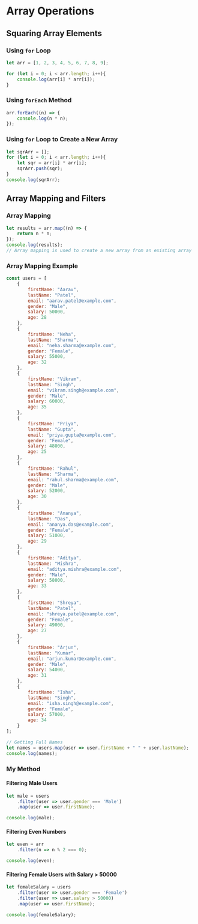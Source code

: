 # Array Operations

## Squaring Array Elements

### Using `for` Loop
```javascript
let arr = [1, 2, 3, 4, 5, 6, 7, 8, 9];

for (let i = 0; i < arr.length; i++){
    console.log(arr[i] * arr[i]);
}
```

### Using `forEach` Method
```javascript
arr.forEach((n) => {
    console.log(n * n);
});
```

### Using `for` Loop to Create a New Array
```javascript
let sqrArr = [];
for (let i = 0; i < arr.length; i++){
    let sqr = arr[i] * arr[i];
    sqrArr.push(sqr);
}
console.log(sqrArr);
```

## Array Mapping and Filters

### Array Mapping
```javascript
let results = arr.map((n) => {
    return n * n;
});
console.log(results);
// Array mapping is used to create a new array from an existing array
```

### Array Mapping Example
```javascript
const users = [
    {
        firstName: "Aarav",
        lastName: "Patel",
        email: "aarav.patel@example.com",
        gender: "Male",
        salary: 50000,
        age: 28
    },
    {
        firstName: "Neha",
        lastName: "Sharma",
        email: "neha.sharma@example.com",
        gender: "Female",
        salary: 55000,
        age: 32
    },
    {
        firstName: "Vikram",
        lastName: "Singh",
        email: "vikram.singh@example.com",
        gender: "Male",
        salary: 60000,
        age: 35
    },
    {
        firstName: "Priya",
        lastName: "Gupta",
        email: "priya.gupta@example.com",
        gender: "Female",
        salary: 48000,
        age: 25
    },
    {
        firstName: "Rahul",
        lastName: "Sharma",
        email: "rahul.sharma@example.com",
        gender: "Male",
        salary: 52000,
        age: 30
    },
    {
        firstName: "Ananya",
        lastName: "Das",
        email: "ananya.das@example.com",
        gender: "Female",
        salary: 51000,
        age: 29
    },
    {
        firstName: "Aditya",
        lastName: "Mishra",
        email: "aditya.mishra@example.com",
        gender: "Male",
        salary: 58000,
        age: 33
    },
    {
        firstName: "Shreya",
        lastName: "Patel",
        email: "shreya.patel@example.com",
        gender: "Female",
        salary: 49000,
        age: 27
    },
    {
        firstName: "Arjun",
        lastName: "Kumar",
        email: "arjun.kumar@example.com",
        gender: "Male",
        salary: 54000,
        age: 31
    },
    {
        firstName: "Isha",
        lastName: "Singh",
        email: "isha.singh@example.com",
        gender: "Female",
        salary: 57000,
        age: 34
    }
];

// Getting Full Names
let names = users.map(user => user.firstName + " " + user.lastName);
console.log(names);
```

### My Method

#### Filtering Male Users
```javascript
let male = users
    .filter(user => user.gender === 'Male')
    .map(user => user.firstName);

console.log(male);
```

#### Filtering Even Numbers
```javascript
let even = arr
    .filter(n => n % 2 === 0);

console.log(even);
```

#### Filtering Female Users with Salary > 50000
```javascript
let femaleSalary = users
    .filter(user => user.gender === 'Female')
    .filter(user => user.salary > 50000)
    .map(user => user.firstName);

console.log(femaleSalary);
```
